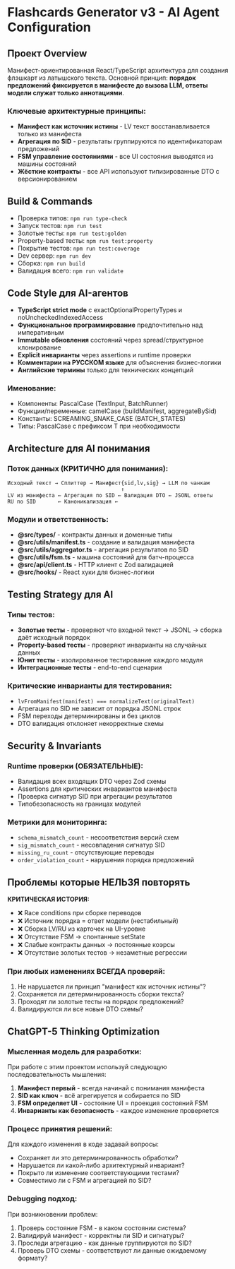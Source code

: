# Flashcards Generator v3 - AI Agent Configuration

## Проект Overview

Манифест-ориентированная React/TypeScript архитектура для создания флэшкарт из латышского текста. Основной принцип: **порядок предложений фиксируется в манифесте до вызова LLM, ответы модели служат только аннотациями**.

### Ключевые архитектурные принципы:
- **Манифест как источник истины** - LV текст восстанавливается только из манифеста
- **Агрегация по SID** - результаты группируются по идентификаторам предложений
- **FSM управление состояниями** - все UI состояния выводятся из машины состояний
- **Жёсткие контракты** - все API используют типизированные DTO с версионированием

## Build & Commands

- Проверка типов: `npm run type-check`
- Запуск тестов: `npm run test`
- Золотые тесты: `npm run test:golden`
- Property-based тесты: `npm run test:property`
- Покрытие тестов: `npm run test:coverage`
- Dev сервер: `npm run dev`
- Сборка: `npm run build`
- Валидация всего: `npm run validate`

## Code Style для AI-агентов

- **TypeScript strict mode** с exactOptionalPropertyTypes и noUncheckedIndexedAccess
- **Функциональное программирование** предпочтительно над императивным
- **Immutable обновления** состояний через spread/структурное клонирование
- **Explicit инварианты** через assertions и runtime проверки
- **Комментарии на РУССКОМ языке** для объяснения бизнес-логики
- **Английские термины** только для технических концепций

### Именование:
- Компоненты: PascalCase (TextInput, BatchRunner)
- Функции/переменные: camelCase (buildManifest, aggregateBySid)
- Константы: SCREAMING_SNAKE_CASE (BATCH_STATES)
- Типы: PascalCase с префиксом T при необходимости

## Architecture для AI понимания

### Поток данных (КРИТИЧНО для понимания):
```
Исходный текст → Сплиттер → Манифест{sid,lv,sig} → LLM по чанкам
                                    ↑
LV из манифеста ← Агрегация по SID ← Валидация DTO ← JSONL ответы
RU по SID       ← Каноникализация ← 
```

### Модули и ответственность:
- **@src/types/** - контракты данных и доменные типы
- **@src/utils/manifest.ts** - создание и валидация манифеста
- **@src/utils/aggregator.ts** - агрегация результатов по SID  
- **@src/utils/fsm.ts** - машина состояний для батч-процесса
- **@src/api/client.ts** - HTTP клиент с Zod валидацией
- **@src/hooks/** - React хуки для бизнес-логики

## Testing Strategy для AI

### Типы тестов:
- **Золотые тесты** - проверяют что входной текст → JSONL → сборка даёт исходный порядок
- **Property-based тесты** - проверяют инварианты на случайных данных
- **Юнит тесты** - изолированное тестирование каждого модуля
- **Интеграционные тесты** - end-to-end сценарии

### Критические инварианты для тестирования:
- `lvFromManifest(manifest) === normalizeText(originalText)`
- Агрегация по SID не зависит от порядка JSONL строк
- FSM переходы детерминированы и без циклов
- DTO валидация отклоняет некорректные схемы

## Security & Invariants

### Runtime проверки (ОБЯЗАТЕЛЬНЫЕ):
- Валидация всех входящих DTO через Zod схемы
- Assertions для критических инвариантов манифеста
- Проверка сигнатур SID при агрегации результатов
- Типобезопасность на границах модулей

### Метрики для мониторинга:
- `schema_mismatch_count` - несоответствия версий схем
- `sig_mismatch_count` - несовпадения сигнатур SID
- `missing_ru_count` - отсутствующие переводы
- `order_violation_count` - нарушения порядка предложений

## Проблемы которые НЕЛЬЗЯ повторять

**КРИТИЧЕСКАЯ ИСТОРИЯ:**
- ❌ Race conditions при сборке переводов
- ❌ Источник порядка = ответ модели (нестабильный)
- ❌ Сборка LV/RU из карточек на UI-уровне  
- ❌ Отсутствие FSM → спонтанные setState
- ❌ Слабые контракты данных → постоянные коэрсы
- ❌ Отсутствие золотых тестов → незаметные регрессии

### При любых изменениях ВСЕГДА проверяй:
1. Не нарушается ли принцип "манифест как источник истины"?
2. Сохраняется ли детерминированность сборки текста?
3. Проходят ли золотые тесты на порядок предложений?
4. Валидируются ли все новые DTO схемы?

## ChatGPT-5 Thinking Optimization

### Мысленная модель для разработки:
При работе с этим проектом используй следующую последовательность мышления:
1. **Манифест первый** - всегда начинай с понимания манифеста
2. **SID как ключ** - всё агрегируется и собирается по SID
3. **FSM определяет UI** - состояние UI = проекция состояний FSM
4. **Инварианты как безопасность** - каждое изменение проверяется

### Процесс принятия решений:
Для каждого изменения в коде задавай вопросы:
- Сохраняет ли это детерминированность обработки?
- Нарушается ли какой-либо архитектурный инвариант?
- Покрыто ли изменение соответствующими тестами?
- Совместимо ли с FSM и агрегацией по SID?

### Debugging подход:
При возникновении проблем:
1. Проверь состояние FSM - в каком состоянии система?
2. Валидируй манифест - корректны ли SID и сигнатуры?
3. Проследи агрегацию - как данные группируются по SID?
4. Проверь DTO схемы - соответствуют ли данные ожидаемому формату?